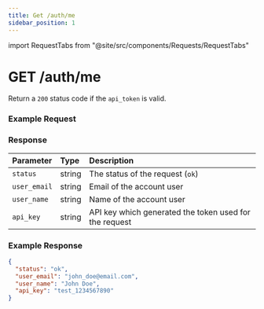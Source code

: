 ```yaml
---
title: Get /auth/me
sidebar_position: 1
---
```


import RequestTabs from "@site/src/components/Requests/RequestTabs"

# GET /auth/me

Return a `200` status code if the `api_token` is valid.

### Example Request

<RequestTabs endpoint='auth_api' request="get_me"/>

### Response

| Parameter    | Type   | Description                                            |
| :----------- | :----- | :----------------------------------------------------- |
| `status`     | string | The status of the request (`ok`)                       |
| `user_email` | string | Email of the account user                              |
| `user_name`  | string | Name of the account user                               |
| `api_key`    | string | API key which generated the token used for the request |

### Example Response

```json title=response.json
{
  "status": "ok",
  "user_email": "john_doe@email.com",
  "user_name": "John Doe",
  "api_key": "test_1234567890"
}
```